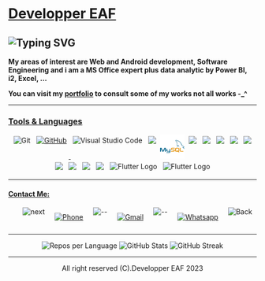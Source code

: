 # <u>Developper EAF</u>

## ![Typing SVG](https://readme-typing-svg.herokuapp.com?font=comfortaa&color=016EEA&size=24&width=550&lines=+El+Azbi+Fouad;Software+Engineer;Full-Stack+Web+and+Anroid+Developer!)
<b>My areas of interest are Web and Android development, Software Engineering and i am a MS Office expert plus data analytic by Power BI, i2, Excel, ...
<br>

You can visit my [portfolio](https://fouadeaf.github.io/Developper_EAF/ "portfolio") to consult some of my works not all works -_^
<br></b>

---
### <u>Tools & Languages</u>

<p align="center">
    <!-- Git -->
    <img src="https://cdn.jsdelivr.net/gh/devicons/devicon/icons/git/git-original.svg" alt="Git"  height="40" style="vertical-align:top; margin:4px">
    <!-- Github -->
    <a href="https://github.com/FouadEAF/" rel="noreferrer">
        <img  src="https://encrypted-tbn0.gstatic.com/images?q=tbn:ANd9GcSuZ3SKA8cR3JS27Y_ijrqVSHjoDKjM_bhK7Q&usqp=CAU" alt="GitHub"  height="40" style="vertical-align:top; margin:4px">
    </a>
    <!-- Visual Studio Code -->
    <img src="https://cdn.jsdelivr.net/gh/devicons/devicon/icons/vscode/vscode-original.svg" alt="Visual Studio Code" height="40" style="vertical-align:top; margin:4px">
    <!-- Andoid Studio -->
    <img src="https://upload.wikimedia.org/wikipedia/commons/thumb/c/c1/Android_Studio_icon_%282023%29.svg/120px-Android_Studio_icon_%282023%29.svg.png" height="40" style="vertical-align:top; margin:4px">
    <!-- SQL -->
    <img src="https://raw.githubusercontent.com/devicons/devicon/master/icons/mysql/mysql-original-wordmark.svg" alt="mysql" height="50"/>
    <!-- Shell -->
    <img src="https://user-images.githubusercontent.com/76790341/190482427-414de214-10ea-4b75-9949-9d2e51c50b09.png" height="40" style="vertical-align:top; margin:4px">
    <!-- ubuntu -->
    <img src="https://upload.wikimedia.org/wikipedia/commons/thumb/7/76/Ubuntu-logo-2022.svg/1280px-Ubuntu-logo-2022.svg.png" height="40" style="vertical-align:top; margin:4px">
    <!-- Python -->
    <img src="https://user-images.githubusercontent.com/76790341/187140476-61664fc5-1562-48a3-a5a5-f2f6d8ac917f.png" height="40" style="vertical-align:top; margin:4px">
    <!-- Flask -->
    <img src="https://user-images.githubusercontent.com/76790341/187142840-1acfcea2-a215-4f56-b11e-216fc8aa885b.png" height="40" style="vertical-align:top; margin:4px">
    <!-- Objectif C -->
    <img src="https://user-images.githubusercontent.com/76790341/187141646-76dd8b84-1e63-4b5e-b61d-30040f2573cb.png"height="40" style="vertical-align:top; margin:4px">
    <!-- HTML -->
    <img src="https://user-images.githubusercontent.com/76790341/187141391-bfad1a42-3cc2-4edd-903b-6d362ee63fc2.png" height="40" style="vertical-align:top; margin:4px">
    <!-- CSS -->
    <img src="https://user-images.githubusercontent.com/76790341/187142293-2280c369-2a56-4dcd-8547-df421d9421fe.png" height="40" style="vertical-align:top; margin:4px">
    <!-- JavaScript -->
    <img src="https://user-images.githubusercontent.com/76790341/187142409-fa9b3fc9-8e08-4870-b4d9-a630a3505339.png" height="40" style="vertical-align:top; margin:4px">
    <!-- Dart -->
    <img src="https://dart.dev/assets/img/shared/dart/logo+text/horizontal/white.svg" height="40" style="vertical-align:top; margin:4px">
    <!-- Flutter -->
    <img src="https://upload.wikimedia.org/wikipedia/commons/thumb/4/44/Google-flutter-logo.svg/120px-Google-flutter-logo.svg.png" alt="Flutter Logo" height="40" style="vertical-align:top; margin:4px">
    <!-- MS Office -->
    <img src="https://img-prod-cms-rt-microsoft-com.akamaized.net/cms/api/am/imageFileData/RE1Mu3b?ver=5c31" alt="Flutter Logo" height="40" style="vertical-align:top; margin:4px">
</p>

---

#### <u>Contact Me:</u><br>

<p align="center" style="display: flex; gap: 20px; align-items: center; justify-content: center; padding-left: 20px;">
    <img src="https://www.svgrepo.com/show/500945/next.svg" alt="next" height="40">
    <a href="tel:+212645994904">
    <img src="https://www.svgrepo.com/show/526085/phone-calling.svg" alt="Phone" height="40">
    </a>
    <img src="https://www.svgrepo.com/show/345621/code-s.svg" alt="--" height="40">
    <a href="mailto:DevelopperEAF@gmail.com">
        <img src="https://www.svgrepo.com/show/349378/gmail.svg" alt="Gmail" height="40">
    </a>
    <img src="https://www.svgrepo.com/show/345621/code-s.svg" alt="--" height="40">
    <a href="https://api.whatsapp.com/send?phone=+212645994904&text=Hi_sir!_I_contcat_you_from_Github_account_(TYPE_YOUR_MSG_HERE)" target="_blank">
        <img src="https://www.svgrepo.com/show/452133/whatsapp.svg" alt="Whatsapp" height="40">
    </a>
        <img src="https://www.svgrepo.com/show/500777/back.svg" alt="Back" height="40">
</p>

---

<p align="center">
    <img height="200em" src="https://github-profile-summary-cards.vercel.app/api/cards/repos-per-language?username=FouadEAF" alt="Repos per Language">
    <img height="200em" src="https://github-profile-summary-cards.vercel.app/api/cards/stats?username=FouadEAF&theme=github" alt="GitHub Stats">
    <img src="https://github-readme-streak-stats.herokuapp.com/?user=FouadEAF" alt="GitHub Streak">
</p>

---

<p align="center"> All right reserved (C).Developper EAF 2023 </p>
